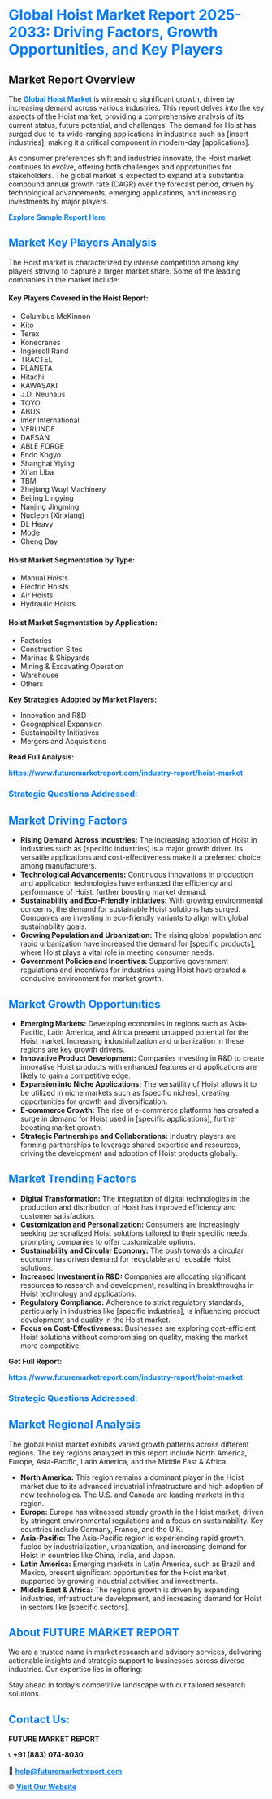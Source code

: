 <h1 style="color: #007BFF;">Global Hoist Market Report 2025-2033: Driving Factors, Growth Opportunities, and Key Players</h1>

<section id="overview">
<h2>Market Report Overview</h2>
<p>The <a href="https://www.futuremarketreport.com/industry-report/hoist-market" style="color: #007BFF; text-decoration: none;"><strong>Global Hoist Market</strong></a> is witnessing significant growth, driven by increasing demand across various industries. This report delves into the key aspects of the Hoist market, providing a comprehensive analysis of its current status, future potential, and challenges. The demand for Hoist has surged due to its wide-ranging applications in industries such as [insert industries], making it a critical component in modern-day [applications].</p>
<p>As consumer preferences shift and industries innovate, the Hoist market continues to evolve, offering both challenges and opportunities for stakeholders. The global market is expected to expand at a substantial compound annual growth rate (CAGR) over the forecast period, driven by technological advancements, emerging applications, and increasing investments by major players.</p>
</section>

<section id="overview">
<p><a href="https://www.futuremarketreport.com/request-sample/reportId=104144" style="color: #007BFF; text-decoration: none;"><strong>Explore Sample Report Here</strong></a></p>
</section>

<section id="key-players">
<h2 style="color: #007BFF;">Market Key Players Analysis</h2>
<p>The Hoist market is characterized by intense competition among key players striving to capture a larger market share. Some of the leading companies in the market include:</p>
<h4>Key Players Covered in the Hoist Report:</h4>
<ul><li>Columbus McKinnon</li><li>Kito</li><li>Terex</li><li>Konecranes</li><li>Ingersoll Rand</li><li>TRACTEL</li><li>PLANETA</li><li>Hitachi</li><li>KAWASAKI</li><li>J.D. Neuhaus</li><li>TOYO</li><li>ABUS</li><li>Imer International</li><li>VERLINDE</li><li>DAESAN</li><li>ABLE FORGE</li><li>Endo Kogyo</li><li>Shanghai Yiying</li><li>Xi&#039;an Liba</li><li>TBM</li><li>Zhejiang Wuyi Machinery</li><li>Beijing Lingying</li><li>Nanjing Jingming</li><li>Nucleon (Xinxiang)</li><li>DL Heavy</li><li>Mode</li><li>Cheng Day</li></ul>
<h4>Hoist Market Segmentation by Type:</h4>
<ul><li>Manual Hoists</li><li>Electric Hoists</li><li>Air Hoists</li><li>Hydraulic Hoists</li></ul>

<h4>Hoist Market Segmentation by Application:</h4>
<ul><li>Factories</li><li>Construction Sites</li><li>Marinas &amp; Shipyards</li><li>Mining &amp; Excavating Operation</li><li>Warehouse</li><li>Others</li></ul>
<p><strong>Key Strategies Adopted by Market Players:</strong></p>
<ul>
<li>Innovation and R&D</li>
<li>Geographical Expansion</li>
<li>Sustainability Initiatives</li>
<li>Mergers and Acquisitions</li>
</ul>
</section>

<section>
<p><strong>Read Full Analysis: </strong></p><a href="https://www.futuremarketreport.com/industry-report/hoist-market" style="color: #007BFF; text-decoration: none;"><strong>https://www.futuremarketreport.com/industry-report/hoist-market</strong></a>
<h3 style="color: #007BFF;">Strategic Questions Addressed:</h3>
</section>

<section id="driving-factors">
<h2 style="color: #007BFF;">Market Driving Factors</h2>
<ul>
<li><strong>Rising Demand Across Industries:</strong> The increasing adoption of Hoist in industries such as [specific industries] is a major growth driver. Its versatile applications and cost-effectiveness make it a preferred choice among manufacturers.</li>
<li><strong>Technological Advancements:</strong> Continuous innovations in production and application technologies have enhanced the efficiency and performance of Hoist, further boosting market demand.</li>
<li><strong>Sustainability and Eco-Friendly Initiatives:</strong> With growing environmental concerns, the demand for sustainable Hoist solutions has surged. Companies are investing in eco-friendly variants to align with global sustainability goals.</li>
<li><strong>Growing Population and Urbanization:</strong> The rising global population and rapid urbanization have increased the demand for [specific products], where Hoist plays a vital role in meeting consumer needs.</li>
<li><strong>Government Policies and Incentives:</strong> Supportive government regulations and incentives for industries using Hoist have created a conducive environment for market growth.</li>
</ul>
</section>

<section id="growth-opportunities">
<h2 style="color: #007BFF;">Market Growth Opportunities</h2>
<ul>
<li><strong>Emerging Markets:</strong> Developing economies in regions such as Asia-Pacific, Latin America, and Africa present untapped potential for the Hoist market. Increasing industrialization and urbanization in these regions are key growth drivers.</li>
<li><strong>Innovative Product Development:</strong> Companies investing in R&D to create innovative Hoist products with enhanced features and applications are likely to gain a competitive edge.</li>
<li><strong>Expansion into Niche Applications:</strong> The versatility of Hoist allows it to be utilized in niche markets such as [specific niches], creating opportunities for growth and diversification.</li>
<li><strong>E-commerce Growth:</strong> The rise of e-commerce platforms has created a surge in demand for Hoist used in [specific applications], further boosting market growth.</li>
<li><strong>Strategic Partnerships and Collaborations:</strong> Industry players are forming partnerships to leverage shared expertise and resources, driving the development and adoption of Hoist products globally.</li>
</ul>
</section>

<section id="trending-factors">
<h2 style="color: #007BFF;">Market Trending Factors</h2>
<ul>
<li><strong>Digital Transformation:</strong> The integration of digital technologies in the production and distribution of Hoist has improved efficiency and customer satisfaction.</li>
<li><strong>Customization and Personalization:</strong> Consumers are increasingly seeking personalized Hoist solutions tailored to their specific needs, prompting companies to offer customizable options.</li>
<li><strong>Sustainability and Circular Economy:</strong> The push towards a circular economy has driven demand for recyclable and reusable Hoist solutions.</li>
<li><strong>Increased Investment in R&D:</strong> Companies are allocating significant resources to research and development, resulting in breakthroughs in Hoist technology and applications.</li>
<li><strong>Regulatory Compliance:</strong> Adherence to strict regulatory standards, particularly in industries like [specific industries], is influencing product development and quality in the Hoist market.</li>
<li><strong>Focus on Cost-Effectiveness:</strong> Businesses are exploring cost-efficient Hoist solutions without compromising on quality, making the market more competitive.</li>
</ul>
</section>

<section>
<p><strong>Get Full Report: </strong></p><a href="https://www.futuremarketreport.com/industry-report/hoist-market" style="color: #007BFF; text-decoration: none;"><strong>https://www.futuremarketreport.com/industry-report/hoist-market</strong></a>
<h3 style="color: #007BFF;">Strategic Questions Addressed:</h3>
</section>


<section id="regional-analysis">
<h2 style="color: #007BFF;">Market Regional Analysis</h2>
<p>The global Hoist market exhibits varied growth patterns across different regions. The key regions analyzed in this report include North America, Europe, Asia-Pacific, Latin America, and the Middle East & Africa:</p>
<ul>
<li><strong>North America:</strong> This region remains a dominant player in the Hoist market due to its advanced industrial infrastructure and high adoption of new technologies. The U.S. and Canada are leading markets in this region.</li>
<li><strong>Europe:</strong> Europe has witnessed steady growth in the Hoist market, driven by stringent environmental regulations and a focus on sustainability. Key countries include Germany, France, and the U.K.</li>
<li><strong>Asia-Pacific:</strong> The Asia-Pacific region is experiencing rapid growth, fueled by industrialization, urbanization, and increasing demand for Hoist in countries like China, India, and Japan.</li>
<li><strong>Latin America:</strong> Emerging markets in Latin America, such as Brazil and Mexico, present significant opportunities for the Hoist market, supported by growing industrial activities and investments.</li>
<li><strong>Middle East & Africa:</strong> The region’s growth is driven by expanding industries, infrastructure development, and increasing demand for Hoist in sectors like [specific sectors].</li>
</ul>
</section>

<footer>
<h2 style="color: #007BFF;">About FUTURE MARKET REPORT</h2>
<p>We are a trusted name in market research and advisory services, delivering actionable insights and strategic support to businesses across diverse industries. Our expertise lies in offering:</p>

<p>Stay ahead in today’s competitive landscape with our tailored research solutions.</p>

<h2 style="color: #007BFF;">Contact Us:</h2>
<p><strong>FUTURE MARKET REPORT</strong></p>
<p>📞 <strong>+91 (883) 074-8030</strong></p>
<p>📧 <strong><a href="mailto:help@futuremarketreport.com" style="color: #007BFF;">help@futuremarketreport.com</a></strong></p>
<p>🌐 <strong><a href="https://www.futuremarketreport.com/" style="color: #007BFF;">Visit Our Website</a></strong></p>
</footer>